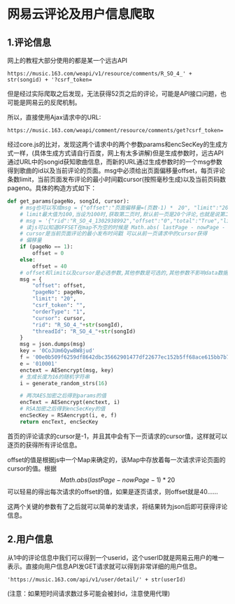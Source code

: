 # 网易云评论及用户信息爬取 

## 1.评论信息

网上的教程大部分使用的都是某一个远古API

```
https://music.163.com/weapi/v1/resource/comments/R_SO_4_' + str(songid) + '?csrf_token=
```

但是经过实际爬取之后发现，无法获得52页之后的评论，可能是API接口问题，也可能是网易云的反爬机制。

所以，直接使用Ajax请求中的URL:

```
https://music.163.com/weapi/comment/resource/comments/get?csrf_token=
```

经过core.js的比对，发现这两个请求中的两个参数params和encSecKey的生成方式一样，(具体生成方式请自行百度，网上有太多讲解)但是生成参数时，远古API通过URL中的songid获知歌曲信息，而新的URL通过生成参数时的一个msg参数得到歌曲的id以及当前评论的页面。msg中必须给出页面偏移量offset，每页评论条数limit，当前页面发布评论的最小时间戳cursor(按照毫秒生成)以及当前页码数pageno。具体的构造方式如下：

```python
def get_params(pageNo, songId, cursor):
    # msg也可以写成msg = {"offset":"页面偏移量=(页数-1) *　20", "limit":"20"},offset和limit这两个参数必须有(js)
    # limit最大值为100,当设为100时,获取第二页时,默认前一页是20个评论,也就是说第二页最新评论有80个,有20个是第一页显示的
    # msg = '{"rid":"R_SO_4_1302938992","offset":"0","total":"True","limit":"100","csrf_token":""}'
    # 读js可以知道OFFSET在map不为空的时候是 Math.abs( lastPage - nowPage - 1 )*20
    # cursor是当前页面评论的最小发布时间戳 可以从前一页请求中的cursor获得
    # 偏移量
    if (pageNo == 1):
        offset = 0
    else:
        offset = 40
    # offset和limit以及cursor是必选参数,其他参数是可选的,其他参数不影响data数据的生成
    msg = {
        "offset": offset,
        "pageNo": pageNo,
        "limit": "20",
        "csrf_token": "",
        "orderType": "1",
        "cursor": cursor,
        "rid": "R_SO_4_"+str(songId),
        "threadId": "R_SO_4_"+str(songId)
    }
    msg = json.dumps(msg)
    key = '0CoJUm6Qyw8W8jud'
    f = '00e0b509f6259df8642dbc35662901477df22677ec152b5ff68ace615bb7b725152b3ab17a876aea8a5aa76d2e417629ec4ee341f56135fccf695280104e0312ecbda92557c93870114af6c9d05c4f7f0c3685b7a46bee255932575cce10b424d813cfe4875d3e82047b97ddef52741d546b8e289dc6935b3ece0462db0a22b8e7'
    e = '010001'
    enctext = AESencrypt(msg, key)
    # 生成长度为16的随机字符串
    i = generate_random_strs(16)

    # 两次AES加密之后得到params的值
    encText = AESencrypt(enctext, i)
    # RSA加密之后得到encSecKey的值
    encSecKey = RSAencrypt(i, e, f)
    return encText, encSecKey
```

首页的评论请求的cursor是-1，并且其中会有下一页请求的cursor值，这样就可以逐页的获得所有评论信息。

offset的值是根据js中一个Map来确定的，该Map中存放着每一次请求评论页面的cursor的值。根据
$$
Math.abs( lastPage - nowPage - 1 )*20
$$
可以轻易的得出每次请求的offset的值，如果是逐页请求，则offset就是40......

这两个关键的参数有了之后就可以简单的发请求，将结果转为json后即可获得评论信息。

## 2.用户信息

从1中的评论信息中我们可以得到一个userid，这个userID就是网易云用户的唯一表示。直接向用户信息API发GET请求就可以得到非常详细的用户信息。

```
'https://music.163.com/api/v1/user/detail/' + str(userId)
```

(注意：如果短时间请求数过多可能会被封id，注意使用代理)

